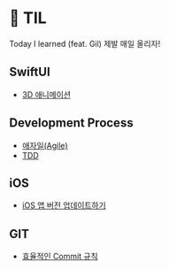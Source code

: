 # 🔎 TIL

Today I learned (feat. Gil)
제발 매일 올리자!

## SwiftUI

- [3D 애니메이션](./SwiftUI/[SwiftUI]%203D%20애니메이션.md)

## Development Process

- [애자일(Agile)](<./DevelopmentProcess/애자일(Agile).md>)
- [TDD](./DevelopmentProcess/TDD.md)

## iOS

- [iOS 앱 버전 업데이트하기](./iOS/iOS%20앱%20버전%20업데이트하기.md)

## GIT

- [효율적인 Commit 규칙](./GIT/효율적인%20Commit%20규칙.md)
  